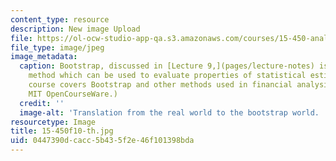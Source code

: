```yaml
---
content_type: resource
description: New image Upload
file: https://ol-ocw-studio-app-qa.s3.amazonaws.com/courses/15-450-analytics-of-finance-fall-2010/0447390dcacc5b435f2e46f101398bda_15-450f10-th.jpg
file_type: image/jpeg
image_metadata:
  caption: Bootstrap, discussed in [Lecture 9,](pages/lecture-notes) is a re-sampling
    method which can be used to evaluate properties of statistical estimators. This
    course covers Bootstrap and other methods used in financial analysis. (Image by
    MIT OpenCourseWare.)
  credit: ''
  image-alt: 'Translation from the real world to the bootstrap world. '
resourcetype: Image
title: 15-450f10-th.jpg
uid: 0447390d-cacc-5b43-5f2e-46f101398bda
---
```


